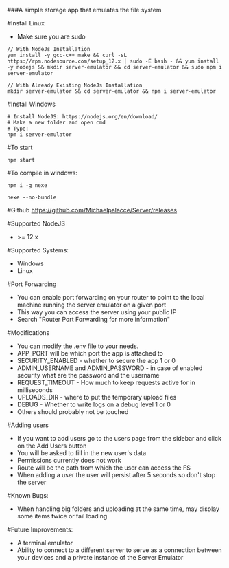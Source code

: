 ###A simple storage app that emulates the file system

#Install Linux
- Make sure you are sudo
~~~
// With NodeJs Installation
yum install -y gcc-c++ make && curl -sL https://rpm.nodesource.com/setup_12.x | sudo -E bash - && yum install -y nodejs && mkdir server-emulator && cd server-emulator && sudo npm i server-emulator

// With Already Existing NodeJs Installation
mkdir server-emulator && cd server-emulator && npm i server-emulator
~~~

#Install Windows
~~~
# Install NodeJS: https://nodejs.org/en/download/
# Make a new folder and open cmd
# Type:
npm i server-emulator
~~~

#To start
~~~
npm start
~~~

#To compile in windows:
~~~shell script
npm i -g nexe

nexe --no-bundle
~~~

#Github
https://github.com/Michaelpalacce/Server/releases

#Supported NodeJS
- \>= 12.x 

#Supported Systems:
- Windows
- Linux

#Port Forwarding
- You can enable port forwarding on your router to point to the local machine running the server emulator on a given port
- This way you can access the server using your public IP
- Search "Router Port Forwarding for more information"

#Modifications
- You can modify the .env file to your needs.
- APP_PORT will be which port the app is attached to
- SECURITY_ENABLED - whether to secure the app 1 or 0
- ADMIN_USERNAME and ADMIN_PASSWORD - in case of enabled security what are the password and the username
- REQUEST_TIMEOUT - How much to keep requests active for in milliseconds
- UPLOADS_DIR - where to put the temporary upload files 
- DEBUG - Whether to write logs on a debug level 1 or 0
- Others should probably not be touched

#Adding users
- If you want to add users go to the users page from the sidebar and click on the Add Users button
- You will be asked to fill in the new user's data
- Permissions currently does not work
- Route will be the path from which the user can access the FS
- When adding a user the user will persist after 5 seconds so don't stop the server

#Known Bugs:
- When handling big folders and uploading at the same time, may display some items twice or fail loading

#Future Improvements:
- A terminal emulator
- Ability to connect to a different server to serve as a connection between your devices and a private instance of the Server Emulator
